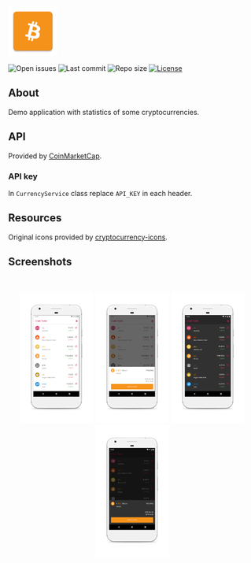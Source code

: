 <img src="media/ic_app.png" height="100px" />

![Open issues](https://img.shields.io/github/issues-raw/fartem/crypto-tracker.svg?color=ff534a)
![Last commit](https://img.shields.io/github/last-commit/fartem/crypto-tracker.svg?color=51539c)
![Repo size](https://img.shields.io/github/repo-size/fartem/crypto-tracker.svg?color=02778b)
[![License](https://img.shields.io/github/license/fartem/crypto-tracker.svg?color=7ea4b0)](https://github.com/fartem/crypto-tracker/blob/master/LICENSE)

## About

Demo application with statistics of some cryptocurrencies.

## API

Provided by [CoinMarketCap](https://pro.coinmarketcap.com).

### API key

In `CurrencyService` class replace `API_KEY` in each header.

## Resources

Original icons provided by [cryptocurrency-icons](https://github.com/atomiclabs/cryptocurrency-icons).

## Screenshots

<br/>
<p align="center">
  <img src="media/screenshots/scr_01.png" width="150" />
  <img src="media/screenshots/scr_02.png" width="150" />
  <img src="media/screenshots/scr_03.png" width="150" />
  <img src="media/screenshots/scr_04.png" width="150" />
</p>
